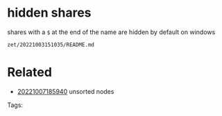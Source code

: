 # hidden shares
shares with a `$` at the end of the name are hidden by default on windows

` zet/20221003151035/README.md `

# Related

- [20221007185940](/zet/20221007185940/README.md) unsorted nodes

Tags:

    
